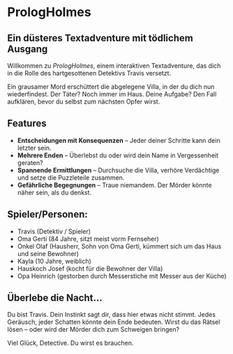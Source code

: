 # PrologHolmes

## Ein düsteres Textadventure mit tödlichem Ausgang

Willkommen zu *PrologHolmes*, einem interaktiven Textadventure, das dich in die Rolle des hartgesottenen Detektivs Travis versetzt.

Ein grausamer Mord erschüttert die abgelegene Villa, in der du dich nun wiederfindest. Der Täter? Noch immer im Haus. Deine Aufgabe? Den Fall aufklären, bevor du selbst zum nächsten Opfer wirst.

## Features
- **Entscheidungen mit Konsequenzen** – Jeder deiner Schritte kann dein letzter sein.
- **Mehrere Enden** – Überlebst du oder wird dein Name in Vergessenheit geraten?
- **Spannende Ermittlungen** – Durchsuche die Villa, verhöre Verdächtige und setze die Puzzleteile zusammen.
- **Gefährliche Begegnungen** – Traue niemandem. Der Mörder könnte näher sein, als du denkst.


## Spieler/Personen:
- Travis (Detektiv / Spieler)
- Oma Gerti (84 Jahre, sitzt meist vorm Fernseher)
- Onkel Olaf (Hausherr, Sohn von Oma Gerti, kümmert sich um das Haus und seine Bewohner)
- Kayla (10 Jahre, weiblich)
- Hauskoch Josef (kocht für die Bewohner der Villa)
- Opa Heinrich (gestorben durch Messerstiche mit Messer aus der Küche)


## Überlebe die Nacht...
Du bist Travis. Dein Instinkt sagt dir, dass hier etwas nicht stimmt. Jedes Geräusch, jeder Schatten könnte dein Ende bedeuten. Wirst du das Rätsel lösen – oder wird der Mörder dich zum Schweigen bringen?

Viel Glück, Detective. Du wirst es brauchen.
